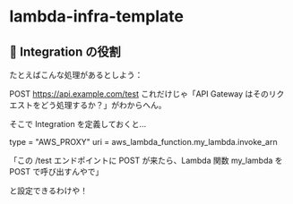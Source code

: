 # lambda-infra-template

## 🧠 Integration の役割

たとえばこんな処理があるとしよう：

POST https://api.example.com/test
これだけじゃ「API Gateway はそのリクエストをどう処理するか？」がわからへん。

そこで Integration を定義しておくと…

type = "AWS_PROXY"
uri = aws_lambda_function.my_lambda.invoke_arn

「この /test エンドポイントに POST が来たら、Lambda 関数 my_lambda を POST で呼び出すんやで」

と設定できるわけや！
